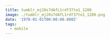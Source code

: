 ```yaml
---
title: tumblr_mj20s7dAfL1rdf37to1_1280
image: ./tumblr_mj20s7dAfL1rdf37to1_1280.png
date: '1970-01-01T00:00:00.000Z'
tags:
  - mobile
---
```


